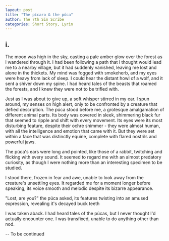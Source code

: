```yaml
---
layout: post
title: "The pícaro & the púca"
author: The 7th Sin Scribe
categories: Short Story, Lyrin
---
```


## i.

The moon was high in the sky, casting a pale amber glow over the forest as I wandered through it. I had been following a path that I thought would lead me to a nearby village, but it had suddenly vanished, leaving me lost and alone in the thickets. My mind was fogged with smokeherb, and my eyes were heavy from lack of sleep. I could hear the distant howl of a wolf, and it sent a shiver down my spine. I had heard tales of the beasts that roamed the forests, and I knew they were not to be trifled with.

Just as I was about to give up, a soft whisper stirred in my ear. I spun around, my senses on high alert, only to be confronted by a creature that defied description. The púca stood before me, a grotesque amalgamation of different animal parts. Its body was covered in sleek, shimmering black fur that seemed to ripple and shift with every movement. Its eyes were its most disturbing feature, despite their ochre shimmer - they were almost human, with all the intelligence and emotion that came with it. But they were set within a face that was distinctly equine, complete with flared nostrils and powerful jaws.

The púca's ears were long and pointed, like those of a rabbit, twitching and flicking with every sound. It seemed to regard me with an almost predatory curiosity, as though I were nothing more than an interesting specimen to be studied.

I stood there, frozen in fear and awe, unable to look away from the creature's unsettling eyes. It regarded me for a moment longer before speaking, its voice smooth and melodic despite its bizarre appearance.

"Lost, are you?" the púca asked, its features twisting into an amused expression, revealing it's decayed buck teeth

I was taken aback. I had heard tales of the púcas, but I never thought I'd actually encounter one. I was transfixed, unable to do anything other than nod.

-- To be continued